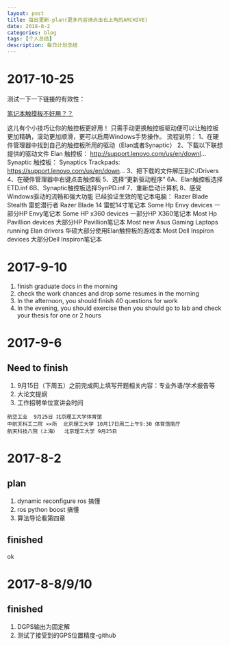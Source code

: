 ```yaml
---
layout: post
title: 每日更新-plan(更多内容请点击右上角的ARCHIVE)
date: 2018-8-2
categories: blog
tags: [个人总结]
description: 每日计划总结
---
```


# 2017-10-25

测试一下一下链接的有效性：

[笔记本触摸板不好用？？](https://www.youtube.com/watch?v=f2rfwR-IV-c)

这儿有个小技巧让你的触控板更好用！ 只需手动更换触控板驱动便可以让触控板更加精确，滚动更加顺滑，更可以启用Windows手势操作。 流程说明： 1、在硬件管理器中找到自己的触控板所用的驱动（Elan或者Synaptic） 2、下载以下联想提供的驱动文件 Elan 触控板： http://support.lenovo.com/us/en/downl... Synaptic 触控板： Synaptics Trackpads: https://support.lenovo.com/us/en/down... 3、把下载的文件解压到C:/Drivers 4、在硬件管理器中右键点击触控板 5、选择“更新驱动程序” 6A、Elan触控板选择ETD.inf 6B、Synaptic触控板选择SynPD.inf 7、重新启动计算机 8、感受Windows驱动的流畅和强大功能 已经验证生效的笔记本电脑： Razer Blade Stealth 雷蛇潜行者 Razer Blade 14 雷蛇14寸笔记本 Some Hp Envy devices 一部分HP Envy笔记本 Some HP x360 devices 一部分HP X360笔记本 Most Hp Pavillion devices 大部分HP Pavillion笔记本 Most new Asus Gaming Laptops running Elan drivers 华硕大部分使用Elan触控板的游戏本 Most Dell Inspiron devices 大部分Dell Inspiron笔记本

# 2017-9-10

1. finish graduate docs in the morning
2. check the work chances and drop some resumes in the morning
3. In the afternoon, you should finish 40 questions for work
4. In the evening, you should exercise then you should go to lab and check your thesis for one or 2 hours

# 2017-9-6

## Need to finish

1. 9月15日（下周五）之前完成网上填写开题相关内容：专业外语/学术报告等
2. 大论文提纲
3. 工作招聘单位宣讲会时间

```
航空工业  9月25日 北京理工大学体育馆
中航天科工二院 ××所  北京理工大学 10月17日周二上午9:30 体育馆南厅
航天科技八院（上海）  北京理工大学 9月25日
```


# 2017-8-2 
## plan
1. dynamic reconfigure ros 搞懂
2. ros python boost 搞懂
3. 算法导论看第四章

## finished
ok

# 2017-8-8/9/10
## finished

1. DGPS输出为固定解
2. 测试了接受到的GPS位置精度-github


